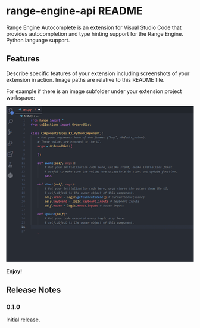 # range-engine-api README

Range Engine Autocomplete is an extension for Visual Studio Code that provides autocompletion and type hinting support for the Range Engine. 
Python language support.

## Features

Describe specific features of your extension including screenshots of your extension in action. Image paths are relative to this README file.

For example if there is an image subfolder under your extension project workspace:

![Range Engine Api](images/rangeapi.gif)

**Enjoy!**

## Release Notes

### 0.1.0

Initial release.
